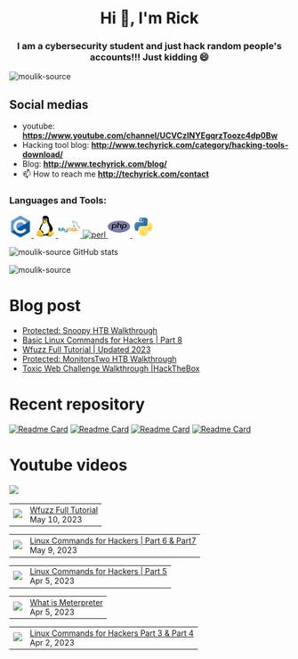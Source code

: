 <h1 align="center">Hi 👋, I'm Rick</h1>
<h3 align="center">I am a cybersecurity student and just hack random people's accounts!!! Just kidding 😄</h3>

<p align="left"> <img src="https://komarev.com/ghpvc/?username=moulik-source&label=Profile%20views&color=0e75b6&style=flat" alt="moulik-source" /> </p> 

## Social medias
- youtube: **https://www.youtube.com/channel/UCVCzINYEgqrzToozc4dp0Bw**
- Hacking tool blog: **http://www.techyrick.com/category/hacking-tools-download/**
- Blog: **http://www.techyrick.com/blog/**
- 📫 How to reach me **http://techyrick.com/contact**


<h3 align="left">Languages and Tools:</h3>
<p align="left"> <a href="https://www.cprogramming.com/" target="_blank"> <img src="https://raw.githubusercontent.com/devicons/devicon/master/icons/c/c-original.svg" alt="c" width="40" height="40"/> </a> <a href="https://www.linux.org/" target="_blank"> <img src="https://raw.githubusercontent.com/devicons/devicon/master/icons/linux/linux-original.svg" alt="linux" width="40" height="40"/> </a> <a href="https://www.mysql.com/" target="_blank"> <img src="https://raw.githubusercontent.com/devicons/devicon/master/icons/mysql/mysql-original-wordmark.svg" alt="mysql" width="40" height="40"/> </a> <a href="https://www.perl.org/" target="_blank"> <img src="https://api.iconify.design/logos-perl.svg" alt="perl" width="40" height="40"/> </a> <a href="https://www.php.net" target="_blank"> <img src="https://raw.githubusercontent.com/devicons/devicon/master/icons/php/php-original.svg" alt="php" width="40" height="40"/> </a> <a href="https://www.python.org" target="_blank"> <img src="https://raw.githubusercontent.com/devicons/devicon/master/icons/python/python-original.svg" alt="python" width="40" height="40"/> </a> </p>



![moulik-source GitHub stats](https://github-readme-stats.vercel.app/api?username=moulik-source&show_icons=true&theme=vision-friendly-dark)

<p><img align="center" src="https://github-readme-streak-stats.herokuapp.com/?user=moulik-source&theme=vision-friendly-dark" alt="moulik-source" /></p>

# Blog post
<!-- BLOG-POST-LIST:START -->
- [Protected: Snoopy HTB Walkthrough](https://techyrick.com/snoopy-htb-walkthrough/)
- [Basic Linux Commands for Hackers | Part 8](https://techyrick.com/basic-linux-commands-for-hackers-part-8/)
- [Wfuzz Full Tutorial | Updated 2023](https://techyrick.com/wfuzz-full-tutorial/)
- [Protected: MonitorsTwo HTB Walkthrough](https://techyrick.com/monitorstwo-htb-walkthrough/)
- [Toxic Web Challenge Walkthrough |HackTheBox](https://techyrick.com/toxic-web-challenge-walkthrough-hackthebox/)
<!-- BLOG-POST-LIST:END -->

# Recent repository 

[![Readme Card](https://github-readme-stats.vercel.app/api/pin/?username=moulik-source&repo=ddos&theme=outrun)](https://github.com/moulik-source/ddos) 
[![Readme Card](https://github-readme-stats.vercel.app/api/pin/?username=moulik-source&repo=port-scan&theme=outrun)](https://github.com/moulik-source/port-scan)
[![Readme Card](https://github-readme-stats.vercel.app/api/pin/?username=moulik-source&repo=moulik-source&theme=outrun)](https://github.com/moulik-source/moulik-source)
[![Readme Card](https://github-readme-stats.vercel.app/api/pin/?username=moulik-source&repo=hashmo&theme=outrun)](https://github.com/moulik-source/hashmo)

# Youtube videos

[<img src="https://img.shields.io/badge/-Subscribe-red?style=for-the-badge&logo=youtube&logoColor=white"/>](https://www.youtube.com/channel/UCVHmOOAGNcLK5k0i7G1gTrQ)

<!-- YOUTUBE:START --><table><tr><td><a href="https://www.youtube.com/watch?v=mWJ20SWWvmg"><img width="140px" src="https://i.ytimg.com/vi/mWJ20SWWvmg/mqdefault.jpg"></a></td>
<td><a href="https://www.youtube.com/watch?v=mWJ20SWWvmg">Wfuzz Full Tutorial</a><br/>May 10, 2023</td></tr></table>
<table><tr><td><a href="https://www.youtube.com/watch?v=zVr4HLBsm9o"><img width="140px" src="https://i.ytimg.com/vi/zVr4HLBsm9o/mqdefault.jpg"></a></td>
<td><a href="https://www.youtube.com/watch?v=zVr4HLBsm9o">Linux Commands for Hackers | Part 6 &amp; Part7</a><br/>May 9, 2023</td></tr></table>
<table><tr><td><a href="https://www.youtube.com/watch?v=mdFlRudTISI"><img width="140px" src="https://i.ytimg.com/vi/mdFlRudTISI/mqdefault.jpg"></a></td>
<td><a href="https://www.youtube.com/watch?v=mdFlRudTISI">Linux Commands for Hackers | Part 5</a><br/>Apr 5, 2023</td></tr></table>
<table><tr><td><a href="https://www.youtube.com/watch?v=9g-KHTDhVb4"><img width="140px" src="https://i.ytimg.com/vi/9g-KHTDhVb4/mqdefault.jpg"></a></td>
<td><a href="https://www.youtube.com/watch?v=9g-KHTDhVb4">What is Meterpreter</a><br/>Apr 5, 2023</td></tr></table>
<table><tr><td><a href="https://www.youtube.com/watch?v=hhYFv3F7tFw"><img width="140px" src="https://i.ytimg.com/vi/hhYFv3F7tFw/mqdefault.jpg"></a></td>
<td><a href="https://www.youtube.com/watch?v=hhYFv3F7tFw">Linux Commands for Hackers Part 3 &amp; Part 4</a><br/>Apr 2, 2023</td></tr></table>
<!-- YOUTUBE:END -->

